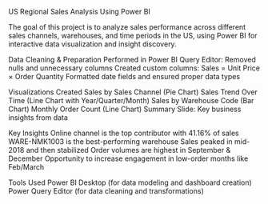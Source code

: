 US Regional Sales Analysis Using Power BI

The goal of this project is to analyze sales performance across different sales channels, warehouses, and time periods in the US, using Power BI for interactive data visualization and insight discovery.

Data Cleaning & Preparation
Performed in Power BI Query Editor:
Removed nulls and unnecessary columns
Created custom columns:
Sales = Unit Price × Order Quantity
Formatted date fields and ensured proper data types

Visualizations Created
Sales by Sales Channel (Pie Chart)
Sales Trend Over Time (Line Chart with Year/Quarter/Month)
Sales by Warehouse Code (Bar Chart)
Monthly Order Count (Line Chart)
Summary Slide: Key business insights from data

Key Insights
Online channel is the top contributor with 41.16% of sales
WARE-NMK1003 is the best-performing warehouse
Sales peaked in mid-2018 and then stabilized
Order volumes are highest in September & December
Opportunity to increase engagement in low-order months like Feb/March

Tools Used
Power BI Desktop (for data modeling and dashboard creation)
Power Query Editor (for data cleaning and transformations)


